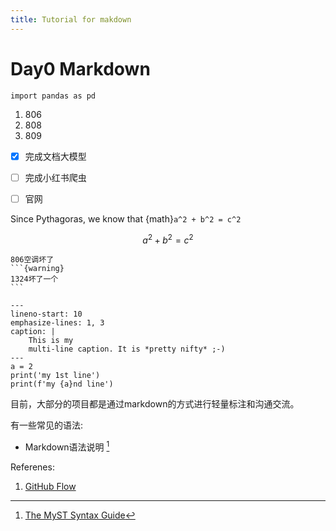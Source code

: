 ```yaml
---
title: Tutorial for makdown
---
```


# Day0 Markdown

```
import pandas as pd
```
1. 806
2. 808
2. 809

+ [x] 完成文档大模型
+ [ ] 完成小红书爬虫 
+ [ ] 官网


Since Pythagoras, we know that {math}`a^2 + b^2 = c^2`

$$
a^2 + b^2 = c^2
$$


````{note}
806空调坏了
```{warning}
1324坏了一个
```
````

```{code-block} python
---
lineno-start: 10
emphasize-lines: 1, 3
caption: |
    This is my
    multi-line caption. It is *pretty nifty* ;-)
---
a = 2
print('my 1st line')
print(f'my {a}nd line')
```

目前，大部分的项目都是通过markdown的方式进行轻量标注和沟通交流。

有一些常见的语法: 

- Markdown语法说明 [^markdown]

[^markdown]: [The MyST Syntax Guide](https://myst-parser.readthedocs.io/en/v0.17.1/syntax/syntax.html#)


Referenes:

1. [GitHub Flow](https://gitbeijing.com/github_flow.html)
